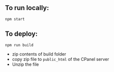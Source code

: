 ## To run locally: 
```
npm start 
```

## To deploy:
```
npm run build 
```
- zip contents of build folder
- copy zip file to `public_html` of the CPanel server 
- Unzip the file 

